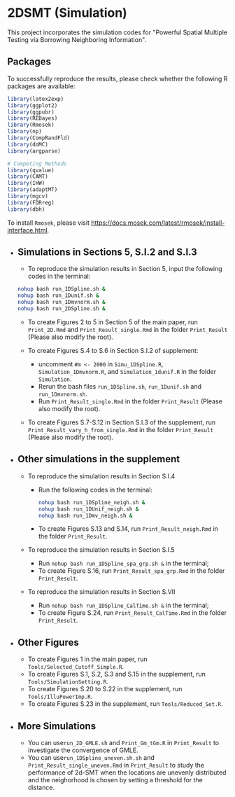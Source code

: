 # 2DSMT (Simulation)

This project incorporates the simulation codes for "Powerful Spatial Multiple Testing via Borrowing Neighboring Information".

## Packages

To successfully reproduce the results, please check whether the following R packages are available:

```R
library(latex2exp)
library(ggplot2)
library(ggpubr)
library(REBayes)
library(Rmosek)
library(np)
library(CompRandFld)
library(doMC)
library(argparse)

# Competing Methods
library(qvalue)
library(CAMT)
library(IHW)
library(adaptMT)
library(mgcv)
library(FDRreg)
library(dbh)
```

To install `Rmosek`, please visit https://docs.mosek.com/latest/rmosek/install-interface.html. 

* ## Simulations in Sections 5, S.I.2 and S.I.3

  * To reproduce the simulation results in Section 5, input the following codes in the terminal:

  ```bash
  nohup bash run_1DSpline.sh &
  nohup bash run_1Dunif.sh &
  nohup bash run_1Dmvnorm.sh &
  nohup bash run_2DSpline.sh &
  ```

  * To create Figures 2 to 5 in Section 5 of the main paper, run `Print_2D.Rmd` and `Print_Result_single.Rmd` in the folder `Print_Result` (Please also modify the root). 

  * To create Figures S.4 to S.6 in Section S.I.2 of supplement:

    * uncomment `#m <- 2000` in `Simu_1DSpline.R`, `Simulation_1Dmvnorm.R`, and `Simulation_1dunif.R` in the folder `Simulation`.  
    * Rerun the bash files `run_1DSpline.sh`, `run_1Dunif.sh` and `run_1Dmvnorm.sh`.
    * Run `Print_Result_single.Rmd` in the folder `Print_Result` (Please also modify the root). 

  * To create  Figures S.7-S.12 in Section S.I.3 of the supplement, run `Print_Result_vary_h_from_single.Rmd` in the folder `Print_Result` (Please also modify the root). 

    

* ## Other simulations in the supplement

  * To reproduce the simulation results in Section S.I.4

    * Run  the following codes in the terminal: 

      ```bash
      nohup bash run_1DSpline_neigh.sh &
      nohup bash run_1DUnif_neigh.sh &
      nohup bash run_1Dmv_neigh.sh &
      ```

      

    * To create Figures S.13 and S.14, run `Print_Result_neigh.Rmd`  in the folder `Print_Result`.

  * To reproduce the simulation results in Section S.I.5

    * Run `nohup bash run_1DSpline_spa_grp.sh &` in the terminal;
    * To create Figure S.16, run `Print_Result_spa_grp.Rmd`  in the folder `Print_Result`.


  * To reproduce the simulation results in Section S.VII
    * Run `nohup bash run_1DSpline_CalTime.sh &` in the terminal;
    * To create Figure S.24, run `Print_Result_CalTime.Rmd`  in the folder `Print_Result`.

* ## Other Figures

  * To create Figures 1 in the main paper, run `Tools/Selected_Cutoff_Simple.R`.  
  * To create Figures S.1, S.2, S.3 and  S.15 in the supplement, run  `Tools/SimulationSetting.R`.
  * To create Figures S.20 to S.22 in the supplement, run  `Tools/IlluPowerImp.R`.
  * To create Figures S.23 in the supplement, run  `Tools/Reduced_Set.R`.

* ## More Simulations

  * You can use`run_2D_GMLE.sh` and  `Print_Gm_tGm.R` in `Print_Result` to investigate the convergence of GMLE.
  * You can use`run_1DSpline_uneven.sh.sh` and  `Print_Result_single_uneven.Rmd` in `Print_Result` to study the performance of 2d-SMT when the locations are unevenly distributed and the neighorhood is chosen by setting a threshold for the distance.